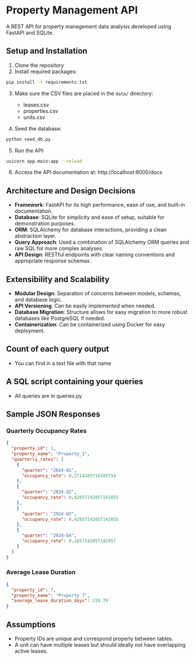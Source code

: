 # Property Management API

A REST API for property management data analysis developed using FastAPI and SQLite.

## Setup and Installation

1. Clone the repository
2. Install required packages:
```bash
pip install -r requirements.txt
```

3. Make sure the CSV files are placed in the `data/` directory:
   - leases.csv
   - properties.csv
   - units.csv

4. Seed the database:
```bash
python seed_db.py
```

5. Run the API:
```bash
uvicorn app.main:app --reload
```

6. Access the API documentation at: http://localhost:8000/docs

## Architecture and Design Decisions

- **Framework**: FastAPI for its high performance, ease of use, and built-in documentation.
- **Database**: SQLite for simplicity and ease of setup, suitable for demonstration purposes.
- **ORM**: SQLAlchemy for database interactions, providing a clean abstraction layer.
- **Query Approach**: Used a combination of SQLAlchemy ORM queries and raw SQL for more complex analyses.
- **API Design**: RESTful endpoints with clear naming conventions and appropriate response schemas.

## Extensibility and Scalability

- **Modular Design**: Separation of concerns between models, schemas, and database logic.
- **API Versioning**: Can be easily implemented when needed.
- **Database Migration**: Structure allows for easy migration to more robust databases like PostgreSQL if needed.
- **Containerization**: Can be containerized using Docker for easy deployment.

## Count of each query output

- You can find in a text file with that name

## A SQL script containing your queries

- All queries are in queries.py


## Sample JSON Responses

### Quarterly Occupancy Rates
```json
{
  "property_id": 1,
  "property_name": "Property_1",
  "quarterly_rates": [
    {
      "quarter": "2024-Q1",
      "occupancy_rate": 0.5714285714285714
    },
    {
      "quarter": "2024-Q2",
      "occupancy_rate": 0.42857142857142855
    },
    {
      "quarter": "2024-Q3",
      "occupancy_rate": 0.42857142857142855
    },
    {
      "quarter": "2024-Q4",
      "occupancy_rate": 0.2857142857142857
    }
  ]
}
```

### Average Lease Duration
```json
{
  "property_id": 7,
  "property_name": "Property_7",
  "average_lease_duration_days": 219.79
}
```

## Assumptions

- Property IDs are unique and correspond properly between tables.
- A unit can have multiple leases but should ideally not have overlapping active leases.